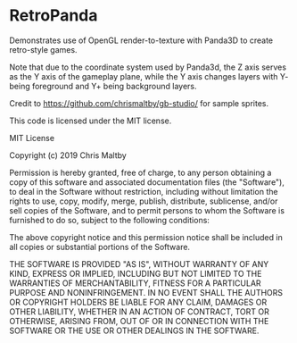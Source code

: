 # RetroPanda

Demonstrates use of OpenGL render-to-texture with Panda3D to create retro-style games.

Note that due to the coordinate system used by Panda3d, the Z axis serves as the Y axis of the gameplay plane, while the Y axis changes layers with Y- being foreground and Y+ being background layers.

Credit to https://github.com/chrismaltby/gb-studio/ for sample sprites.

This code is licensed under the MIT license.

MIT License

Copyright (c) 2019 Chris Maltby

Permission is hereby granted, free of charge, to any person obtaining a copy
of this software and associated documentation files (the "Software"), to deal
in the Software without restriction, including without limitation the rights
to use, copy, modify, merge, publish, distribute, sublicense, and/or sell
copies of the Software, and to permit persons to whom the Software is
furnished to do so, subject to the following conditions:

The above copyright notice and this permission notice shall be included in all
copies or substantial portions of the Software.

THE SOFTWARE IS PROVIDED "AS IS", WITHOUT WARRANTY OF ANY KIND, EXPRESS OR
IMPLIED, INCLUDING BUT NOT LIMITED TO THE WARRANTIES OF MERCHANTABILITY,
FITNESS FOR A PARTICULAR PURPOSE AND NONINFRINGEMENT. IN NO EVENT SHALL THE
AUTHORS OR COPYRIGHT HOLDERS BE LIABLE FOR ANY CLAIM, DAMAGES OR OTHER
LIABILITY, WHETHER IN AN ACTION OF CONTRACT, TORT OR OTHERWISE, ARISING FROM,
OUT OF OR IN CONNECTION WITH THE SOFTWARE OR THE USE OR OTHER DEALINGS IN THE
SOFTWARE.